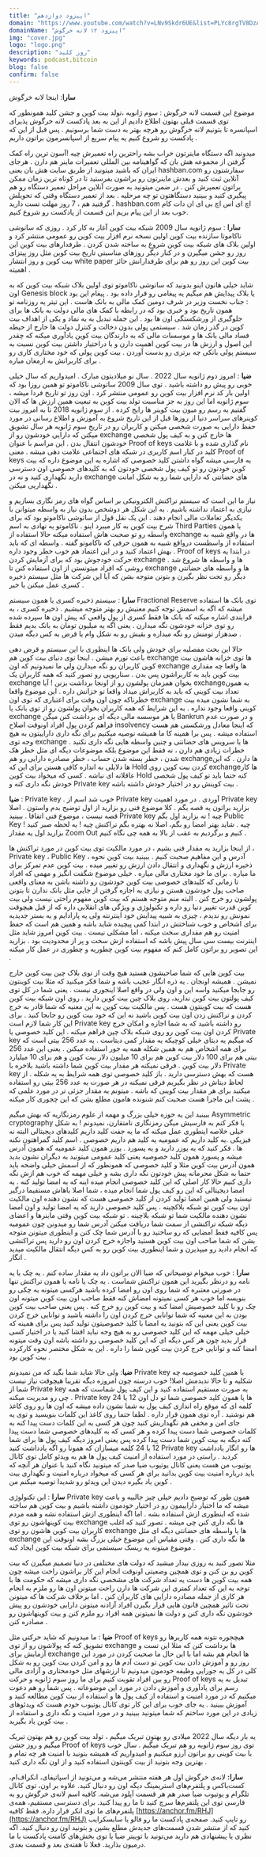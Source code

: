 ```yaml
---
title: "اپیزود دوازدهم"
domain: "https://www.youtube.com/watch?v=LNv9Skdr6UE&list=PLYc8rgTV8DzAIMKmaNz7JUN4341IvoTFa&index=13"
domainName: "اپیزود ۱۲ لانه خرگوش"
img: "cover.jpg"
logo: "logo.png"
description: "روز کلید"
keywords: podcast,bitcoin
blog: false
confirm: false
---
```


**سارا**: اینجا لانه خرگوش

موضوع این قسمت لانه خرگوش : سوم ژانویه ،تولد بیت کوین و جشن کلید
همونطور که توی قسمت قبلی بهتون اطلاع دادیم از این به بعد پادکست لانه خرگوش پذیرای اسپانسره تا بتونیم لانه خرگوش رو هرچه بهتر به دست شما برسونیم . پس قبل از این که پادکست رو شروع کنیم یه پیام سریع از اسپانسرمون براتون داریم .

میدونید اگه دستگاه ماینرتون خراب بشه راحترین راه تعمیرش چیه !آسون ترین راه کمک گرفتن از مجموعه هش بان که گواهینامه بین المللی تعمیرات ماینر هم دارن . هرجای ایران که باشید میتونید از طریق سایت هش بان یعنی hashban.com سفارشتون رو آنلاین ثبت کنید و بعدش ماینرتون رو براشون بفرستید تا در کوتاه ترین زمان ممکن براتون تعمیرش کنن . در ضمن میتونید به صورت آنلاین مراحل تعمیر دستگاه رو هم پیگیری کنید و ببینید دستگاهتون تو چه مرحلیه . بعد از تعمیر دستگاه وقتی که تحویلش گرفتید هم ، 7 روز مهلت تست دارید .
hashban.com اچ ای اس اچ بی ای ان دات کام
خوب بعد از این پیام بریم این قسمت از پادکست رو شروع کنیم.

**سارا** : سوم ژانویه سال 2009 شبکه بیت کوین آغاز به کار کرد . روزی که ساتوشی ناکاموتا سازنده بیت کوین اولین نسخه نرم افزار بیت کوین رو عمومی منتشر کرد و اولین بلاک های شبکه بیت کوین شروع به ساخته شدن کردن . طرفدارهای بیت کوین این روز رو جشن میگیرن و در کنار دیگر روزهای مناسبتی تاریخ بیت کوین مثل روز پیتزای بیت کوین و روز انتشار white paper بیت کوین این روز رو هم برای طرفدارانش حائز اهمیته .

شاید خیلی هاتون اینو بدونید که ساتوشی ناکاموتو توی اولین بلاک شبکه بیت کوین که به اون Genesis block یا بلاک پیدایش هم میگیم یه پیغامی رو قرار داده بود . پیغام این بود :
جناب نخست وزیر در شرف دومین کمک مالی به بانک هاست . این تیتر یه روزنامه تو همون تاریخ بود و خبری بود که در رابطه با کمک های مالی دولت به بانک ها برای جلوگیری از ورشکستگی اون ها بود . این جمله تبدیل به یه نماد و یکی از اهداف بیت کوین در گذر زمان شد . سیستمی پولی بدون دخالت و کنترل دولت ها خارج از حیطه فساد مالی بانک ها و موسسات مالی که به دارندگان بیت کوین یادآوری میکنه که چقدر این اصول و ارزش ها در بیت کوین اهمیت دارن و با دراختیار داشتن بیت کوین نسبت به سیستم پولی بانکی چه برتری رو بدست آوردن . بیت کوین پولی که خود مختاری کاری رو برای کاربرانش به ارمغان میاره .

**ضیا** : امروز دوم ژانویه سال 2022 . سال نو میلادیتون مبارک . امیدواریم که سال خیلی خوبی رو پیش رو داشته باشید . توی سال 2009 ساتوشی ناکاموتو تو همین روزا بود که اولین بار کد نرم افزار بیت کوین رو عمومی منتشر کرد . اون روز تو تاریخ فردا میشه ، سوم ژانویه اما این روز به جز مناسبت تولد بیت کوین به تبعیت همین ارزش ها که الان گفتیم یه رسم رو میون بیت کوینر ها رایج کرده . از سوم ژانویه 2018 تا به امروز بیت کوینرهای سراسر دنیا از روزها قبل از این تاریخ شروع به آموزش و اطلاع رسانی در مورد حفظ دارایی به صورت شخصی میکنن و کاربران رو در تاریخ سوم ژانویه هر سال تشویق میکنن که دارایی خودشون رو از exchange ها خارج کنن و به کیف پول شخصی خودشون انتقال بدن . این مراسم با عنوان Proof of keys نام گذاری شده و با غلامت کلید در کنار اسم کاربری در شبکه های اجتماعی علامت دهی میشه . معنی Proof of keys به فارسی میشه گواه داشتن کلید خصوصی که اشاره به این موضوع داره که بیت کوین خودتون رو تو کیف پول شخصی خودتون که به کلیدهای خصوصی اون دسترسی دارید نگهداری کنید و نه در exchange های حضانتی که دارایی شما رو به شکل امانت نگهداریی میکنن .

نیاز ما این است که سیستم تراکنش الکترونیکی بر اساس گواه های رمز نگاری بسازیم و نیازی به اعتماد نداشته باشیم . به این شکل هر دوشخص بدون نیاز به واسطه میتوانن با یکدیگر تعاملات مالی انجام دهند . این یک نقل قول از ساتوشی ناکاموتو بود که برای شرح بیت کوین به کار میبرد اینو . ناکاموتو یه نهادی به اسم Third Parties یا همون واسطه رو تو صحبت هاش استفاده میکنه حالا استفاده از exchange ها در واقع شبیه به استفاده از واسطست درواقع شبیه به همون حرفی که ناکاموتو گفته . واسطه ای که باید بهش اعتماد کنید و در این اعتماد هم خوب خطر وجود داره . Proof of keys در ابتدا یه حرکت خودجوش بود که برای آزمایش کردن exchange ها و واسطه ها شروع شد . روشی که افراد میتونستن از اون استفاده کنن تا exchange ها و واسطه های حضانتی دیگر رو تحت نظر بگیرن و بتونن متوجه بشن که آیا این شرکت ها مثل سیستم ذخیره کسری عمل میکنن یا خیر .

**سارا** : سیستم ذخیره کسری یا همون سیستم Fractional Reserve توی بانک ها استفاده میشه که اگه به اسمش توجه کنیم معنیش رو بهتر متوجه میشیم . ذخیره کسری ، به فرایندی اشاره میکنه که بانک ها فقط کسری از پول واقعی که پیش اون ها سپرده شده رو توی خزانه خودشون نگه میدارن . یعنی اگه یه میلیون تومان به بانک بدیم فقط صدهزار تومنش رو نگه میداره و بقیش رو به شکل وام یا قرض به کس دیگه میدن .

حالا این بحث مفصلیه برای خودش ولی بانک ها اینطوری با این سیستم و قرض دهی باعث تورم میشن . اینجا توی دنیای بیت کوین هم exchange ها توی خزانه هاشون بیت کوین کاربران رو نگه میدارن ولی ما نمیدونیم که اون exchange ها واقعا چه مقداری بیت کوین باید به کاربراشون پس بدن . سناریویی رو تصور کنید که همه کاربران یک exchange بخوان همزمان پولشون رو از اونجا برداشت بزنن ! آیا exchangeبه همون تعداد بیت کوینی که باید به کاربراش میداد واقعا تو خزانش داره . این موضوع واقعا خطرناکه چون اون وقت برای اعتباری که توی اون exchange به شما نشون میده بیت کوینی واقعا وجود نداره . به این شرایط که همه کاربران بخوان پولشون رو از توی بانک یا exchange یا هر موسسه مالی دیگه ای برداشت کنن میگن Bankrun و در صورت عدم فراهم کردن پول افراد اونوقت اصلاح insolvency که اینجا معادل ورشکستی هم هست استفاده میشه . پس برا همینه کا ما همیشه توصیه میکنیم برای نگه داری داراییتون به هیچ وجه توی exchange ها یا سرویس های حضانتی و چنین واسطه هایی نگه داری نکنید . خطرات زیادی هم دارن ، نه فقط این موضوع بلکه موضوعات دیگه ای مثل خطر هک شدن ، خطر بسته شدن حساب ، خطر مصادره دارایی رو هم exchangeها دارن . که این ها دلایلی به اندازه کافی هستن برای این که Hold کردن بیت کوین روی exchangeها کار عاقلانه ای نباشه . کسی که میخواد بیت کوین Hold کنه حتما باید تو کیف پول شخصی خودش نگه داری کنه و Private key بیت کوینش رو در اختیار خودش داشته باشه .

**ضیا** : Private key . خوب شد اسم از Private key آوردی . در مورد اهمیت Private key بزارید براتون یه قصه بگم . کلا موضوع فنی رو بزارید از اول توضیح بدم واستون . اصلا قصه نیست ، موضوع فنی اتفاقا . ببینید Private key چیه ! نه بزارید اول بگم Public Key چیه . شاید بهتر امضا رو بگم، اصلا نه بهتره بگم تراکنش چیه ! یه لحظه صبر کنید ! بزارید اول یه مقدار Zoom Out کنیم و برگردیم به عقب از بالا به همه چی نگاه کنیم .

از اینجا بزارید یه مقدار فنی بشیم ، در مورد مالکیت توی بیت کوین در مورد تراکنش ها ، Private key ، Public Key ، آدرس و این مفاهیم صحبت کنیم . ببینید بیت کوین نحوه ذخیره ارزش و نگهداری و انتقال دادن ارزش رو تغییر میده . بیت کوین عدم تمرکز برای ما میاره . برای ما خود مختاری مالی میاره . خیلی موضوع شگفت انگیز و مهمی که افراد تا زمانی که کلیدهای خصوصی بیت کوین خودشون رو داشته باشن به معنای واقعی صاحب پول خودشون هستن و نیازی به اجازه گرفتن از جایی مثل بانک ندارن تا بتونن پولشون رو خرج کنن . البته منم متوجه هستم که بیت کوین مفهوم راحتی نیست ولی بیت کوین قدرت تغییر دنیا رو داره و تکنولوژی و ویژگی های انقلابی داره که از قبل هیچوقت نمونش رو ندیدم ، چیزی به شبیه پیدایش خود اینترنته ولی یه پارادایم و یه بستر جدیدیه برای اشخاص و خوب شناختش در ابتدا کمی پیچیده شاید باشه و همین هم است که حفظ امنیت رو هم مقداری سخت میکنه ، اما مشکلی نیست . بیت کوین امروز شاید مثل اینترنت بیست سی سال پیش باشه که استفاده ازش سخت و پر از محدودیت بود . بزارید این تصویر رو براتون کامل کنم که مفهوم بیت کوین چطوریه و چطوری در عمل کار میکنه .

بیت کوین هایی که شما صاحبشون هستید هیچ وقت از توی بلاک چین بیت کوین خارج نمیشن . همیشه اونجان . یه ذره انگار عجیب باشه و شما فکر میکنید که مثلا بیت کوینتون رو جابجا میکنید واسه این و اون ولی در واقع اصلا اینجوری نیست . یعنی شما در کل توی کیف پولتون بیت کوین ندارید، روی بلاک چین بیت کوین دارید . روی اون شبکه بیت کوین هست که بیت کوینتون هست . پس مالکیت بیت کوین به این معنیه که شما قادر به خرج کردن و تراکنش زدن اون بیت کوین باشید نه این که خود بیت کوین رو جابجا کنید . برای این کار شما لازم است Private key رو داشته باشید که به شما اجازه و امکان خرج کردن اون بیت کوین رو روی شبکه بلاک چین فراهم میکنه . این کلید خصوصی یا Private key که میگیم یه دیتای خیلی کوچیکه یه مقدار کمی دیتاست . یه عدد 256 بیتی است که برای همه اشخاص هم به همین شکله همه یه جور استفاده میکنن . یعنی این عدد 256 بیتی هم برای 100 دلار بیت کوین هم برای 10 میلیون دلار بیت کوین و هم برای 10 میلیارد دلار بیت کوین . فرقی نمیکنه هر مقدار بیت کوین شما داشته باشید بلاخره با Private key هست که بهش دسترسی دارید . باز کلید خصوصی توی همه شرایط به یه شکله . از لحاظ دیتاش در نظر بگیریم فرقی نمیکنه در هر صورت یه عدد 256 بیتی رو استفاده میکنید برای هر مقدار بیت کوینی که باشه . میتونم یه مقدار جزئی تر در مورد علمی که پشت این ماجرا هست صحبت کنم شنونده هامون مطلع بشن که این چجوری کار میکنه .

ببینید این یه حوزه خیلی بزرگ و مهمه از علوم رمزنگاریه که بهش میگیم Asymmetric cryptography یا فکر کنم به فارسیش میگن رمزنگاری نامتقارن، نمیدونم ! به شکل خیلی خلاصه اینطوری عمل میکنه که ما یه جفت کلید داریم کلیدهای دیجیتالی البته نه فیزیکی .یه کلید داریم که عمومیه یه کلید هم داریم خصوصی . اسم کلید گمراهتون نکنه ها . فکر کنید که یه یوزر دارید و یه پسورد . یوزر همون کلید عمومیه که همون آدرس میشه و پسورد همون کلید خصوصیه یعنی کلید عمومی میتونید به دیگران نشون بدید همون آدرس بیت کوین مثلا و کلید خصوصی که همونطور که از اسمش خیلی واضحه باید حتما به شکل محرمانه پیش خودتون نگه داری بشه و خیلی مهمه که خوب هم ازش نگه داری کنیم حالا کار اصلی که این کلید خصوصی انجام میده اینه که یه امضا تولید کنه . یه امضا دیجیتالی که این رو کیف پول شما انجام میده ، شما اصلا باهاش مستقیما درگیر نیستید ولی همین امضا تولید کردن از کلید خصوصی هست که نشون دهنده اون مالکیت اون بیت کوین تو شبکه بلاکچینه . پس کلید خصوصی دارید که یه امضا تولید و اون امضا نشون دهنده مالکیت شما تو شبکه بلاچینه . تو شبکه بیت کوین وقتی ماینرها و اعضای دیگه شبکه تراکنشی از سمت شما دریافت میکنن آدرس شما رو میدونن چون عمومیه پس کافیه فقط امضایی که رو ساختید رو با آدرس شما چک کنن و اینطوری میتونن متوجه بشن که شما صاحب اون بیت کوین هستید واجازه خرج کردن اون رو دارید پس تراکنشی که انجام دادید رو میپذیرن و شما اینطوری بیت کوین رو به کس دیگه انتقال مالکیت میدید انگار .

**سارا** : خوب میخوام توضیحاتی که ضیا الان براتون داد یه مقدار ساده کنم . یه چک یا یه نامه رو درنظر بگیرید این همون تراکنش شماست . یه چک یا نامه یا همون تراکنش تنها در صورتی معتبره که شما روی اون رو امضا کرده باشید هرکسی میتونه یه چکی رو بنویسه اما خوب هر کسی نمیتونه امضاش کنه فقط صاحب اون بیت کوین میتونه اون چک رو با کلید خصوصیش امضا کنه و بیت کوین رو خرج کنه . پس یعنی صاحب بیت کوین بودن به این معنیه که شما توانایی خرج کردن اون را داشته باشید و توانایی خرج کردن بیت کوین یعنی این که بتونید یه امضا با کلید خصوصیتون تولید کنید پس برای همینه که خیلی خیلی مهمه که این کلید خصوصی رو به هیچ وجه نباید افشا کنید یا در اختیار کسی قرار بدید چون هر کس دیگه ای که این کلید خصوصی رو داشته باشه اون وقت میتونه امضا کنه و توانایی خرج کردن بیت کوین شما را داره .
این به شکل مختصر نحوه کارکرده بیت کوین بود .

**ضیا**: ولی حالا شاید شما بگید که من نمیدونم Private key یا همین کلید خصوصیه چه شکلیه و تا حالا ندیدمش اصلا! خوب درسته چون امروزه دیگه تقریبا هیچوقت نیاز نیست شما از Private key به صورت مستقیم استفاده کنید و این کیف پول شماست که همه چی رو مدیریت میکنه . Private key ها یا همون کلید خصوصی شما تو دل اون 12 یا 24 کلمه ای که موقع راه اندازی کیف پول به شما نشون داده میشه که اون ها رو روی کاغذ هم نوشتید . آره توی همون قرار داره . لطفا حتما روی کاغذ این کلمات بنویسید و توی یه جای امن و مخفی هم نگهداریش کنید چون هر کسی به این کلمات دست پیدا کنه به کلمات خصوصی شما دست پیدا کرده و هر کسی که به کلیدهای خصوصی شما دست پیدا کنه دیگه به بیت کوین شما دست پیدا کرده پس یعنی امروز دیگه کیف پول ها برای شما 12 یا 24 کلمه میسازان که همونا رو اگه یادداشت کنید Private key ها رو انگار یادداشت کردید . راستی در مورد استفاده از امنیت کیف پول ها هم یه ویدئو کامل توی کانال یوتیوب من هست یعنی کانال یوتیوب ضیا صدر که میتونید نگاه کنید با عنوان هر آنچه که باید درباره امنیت بیت کوین بدانید برای هر کسی که میخواد درباره امنیت و نگهداری بیت کوین یاد بگیره دیدن این ویدئو رو شدیدا توصیه میکنم من .

**سارا** : این تکنولوژی Private key همون طور که توضیح دادیم خیلی چیز جالبیه و باعث میشه که ما اختیار داراییمون رو در اختیار خودمون داشته باشیم و بیت کوین هم ساخته شده که اینطوری ازش استفاده بشه . اما اگه اینطوری ازش استفاده نشه و همه مردم بیت کوینهاشون رو توی exchange ها نگه داری کنن چی میشه . تصور کنید که اغلب کاربران بیت کوین هاشون رو توی exchange ها یا واسطه های حضانتی دیگه ای مثل exchange ها نگه داری کنن . وقتی مقیاس این موضوع خیلی بزرگ بشه اونوقت این موضوع میتونه یه ریسک سیستمی برای شبکه بیت کوین ایجاد کنه .

مثلا تصور کنید یه روزی بیدار میشید که دولت های مختلفی در دنیا تصمیم میگیرن که بیت کوین رو بن کنن و توی همچین وضعیتی اونوقت انجام این کار براشون راحت میشه چون همه بیت کوین ها دست یه تعداد شرکت های مشخصی نگه داری میشه که حکومت ها با توجه به این که تعداد کمتری این شرکت ها دارن راحت میتونن اون ها رو ملزم به انجام هر کاری از جمله مصادره دارایی های کاربران کنن . اما برخلاف شرکت ها که میتونن تحت تاثیر همچین قانون هایی قرار بگیرن افراد آزادنه میتونن دارایی خودشون رو پیش خودشون نگه داری کنن و دولت ها نمیتونن همه افراد رو ملزم کنن و بیت کوینهاشون رو مصادره کنن .

**ضیا** : ما میدونیم که شاید حرکتی مثل Proof of keys هیچجوره نتونه همه کاربرها رو تشویق کنه که پولاشون رو از توی exchange ها برداشت کنن که مثلا این تست و آزمایش برای exchange ها انجام هم بشه اما با این حال ما صحبت کردن در مورد این روز رو و آموزش دادن بیت کوین تو دست آدم ها رو و امن کردن بیت کوین رو به شکل کلی در کل یه جورایی وظیفه خودمون میدونیم تا ارزشهای مثل خودمختاری و آزادی مالی رو بین افراد تقویت کنیم برای ما روز سوم ژانویه و حرکت Proof of keys تبدیل به یه رسم برای یادآوری و آموزش دادن در مورد این موضوعاته . پس شما رو هم دعوت میکنیم که در مورد امنیت و استفاده از کیف پول ها و استفاده از بیت کوین مطالعه کنید و آموزش ببینید . یه جای خوب برای این کار توی کانال یوتیوب خودم هست که ویدئوهای زیادی در این مورد ساختم که شما میتونید ببینید و در مورد امنیت و نگه داری و استفاده از بیت کوین یاد بگیرید .

یه بار دیگه سال 2022 میلادی رو بهتون تبریک میگیم ، تولد بیت کوین رو هم بهتون تبریک میگیم و روز جشن Proof of keys توی روز سوم ژانویه رو هم تبریک میگیم . سال خوب با بیت کوینی رو براتون آرزو میکنیم و امیدواریم که همیشه بتونید با امنیت هر چه تمام و بهترین وجه بتونید از بیت کوینتون استفاده کنید و از اون نگه داری کنید .

**سارا:** لانه‌ی خرگوش اول هر هفته منتشر می‌شه و می‌تونید از اسپاتیفای، انکر‌اف‌ام، کست‌باکس و پلتفرم‌های ‌استریمینگ دیگه اون رو دنبال کنید. علاوه بر اون، توی کانال تلگرام و یوتیوب ضیا صدر هم هر قسمت آپلود می‌شه. کافیه اسم لانه‌ی خرگوش رو به فارسی توی این پلتفرم‌ها سرچ کنید تا ما رو پیدا کنید. برای دسترسی مستقیم، همه‌ی پلتفرم‌های ما توی انکر قرار داره. فقط کافیه [https://anchor.fm/RHJ](https://anchor.fm/RHJ) رو تایپ کنید. صفحه‌ی پادکست ما رو فالو یا سابسکرایب کنید که از منتشر شدن قسمت‌های جدیدش مطلع بشین و بتونید اون رو دنبال کنید. اگه نظری یا پیشنهادی هم دارید می‌تونید با توییتر ضیا یا توی بخش‌های کامنت‌ پادکست با ما درمیون بذارید. فعلا تا هفته‌ی بعد و قسمت بعدی.
